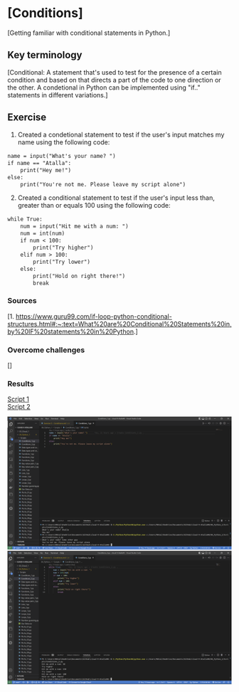# [Conditions]

[Getting familiar with conditional statements in Python.]

## Key terminology

[Conditional: A statement that's used to test for the presence of a certain condition and based on that directs a part of the code to one direction or the other. A condetional in Python can be implemented using "if.." statements in different variations.]

## Exercise

1. Created a condetional statement to test if the user's input matches my name using the following code:

~~~
name = input("What's your name? ")
if name == "Atalla":
    print("Hey me!")
else:
    print("You're not me. Please leave my script alone")
~~~

2. Created a conditional statement to test if the user's input less than, greater than or equals 100 using the following code:

~~~
while True:
    num = input("Hit me with a num: ")
    num = int(num)
    if num < 100:
        print("Try higher")
    elif num > 100:
        print("Try lower")
    else:
        print("Hold on right there!")
        break
~~~

### Sources

[1. <https://www.guru99.com/if-loop-python-conditional-structures.html#:~:text=What%20are%20Conditional%20Statements%20in,by%20IF%20statements%20in%20Python>.]

### Overcome challenges

[]

### Results

[Script 1](https://github.com/Techgrounds-Cloud-9/cloud-9-Atalla90/blob/3fb75d3dce0c6e88aa157a39b52c0f1af7538e06/04_Python_1/Scripts/Conditions_1.py)  
[Script 2](https://github.com/Techgrounds-Cloud-9/cloud-9-Atalla90/blob/3fb75d3dce0c6e88aa157a39b52c0f1af7538e06/04_Python_1/Scripts/Conditions_2.py)
  
![Conditions_1](https://github.com/Techgrounds-Cloud-9/cloud-9-Atalla90/blob/e8f2abf8607a56d19542aefb2ea2af95a2c2ceb5/00_includes/Python/Conditions_1.png)
![Conditions_2](https://github.com/Techgrounds-Cloud-9/cloud-9-Atalla90/blob/e8f2abf8607a56d19542aefb2ea2af95a2c2ceb5/00_includes/Python/Conditions_2.png)